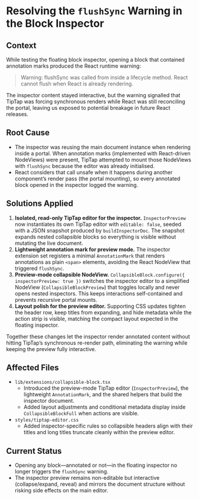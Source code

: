 # Resolving the `flushSync` Warning in the Block Inspector

## Context
While testing the floating block inspector, opening a block that contained annotation marks produced the React runtime warning:

> Warning: flushSync was called from inside a lifecycle method. React cannot flush when React is already rendering.

The inspector content stayed interactive, but the warning signalled that TipTap was forcing synchronous renders while React was still reconciling the portal, leaving us exposed to potential breakage in future React releases.

## Root Cause
- The inspector was reusing the main document instance when rendering inside a portal. When annotation marks (implemented with React-driven NodeViews) were present, TipTap attempted to mount those NodeViews with `flushSync` because the editor was already initialised.
- React considers that call unsafe when it happens during another component’s render pass (the portal mounting), so every annotated block opened in the inspector logged the warning.

## Solutions Applied
1. **Isolated, read-only TipTap editor for the inspector.** `InspectorPreview` now instantiates its own TipTap editor with `editable: false`, seeded with a JSON snapshot produced by `buildInspectorDoc`. The snapshot expands nested collapsible blocks so everything is visible without mutating the live document.
2. **Lightweight annotation mark for preview mode.** The inspector extension set registers a minimal `AnnotationMark` that renders annotations as plain `<span>` elements, avoiding the React NodeView that triggered `flushSync`.
3. **Preview-mode collapsible NodeView.** `CollapsibleBlock.configure({ inspectorPreview: true })` switches the inspector editor to a simplified NodeView (`CollapsibleBlockPreview`) that toggles locally and never opens nested inspectors. This keeps interactions self-contained and prevents recursive portal mounts.
4. **Layout polish for the preview editor.** Supporting CSS updates tighten the header row, keep titles from expanding, and hide metadata while the action strip is visible, matching the compact layout expected in the floating inspector.

Together these changes let the inspector render annotated content without hitting TipTap’s synchronous re-render path, eliminating the warning while keeping the preview fully interactive.

## Affected Files
- `lib/extensions/collapsible-block.tsx`
  - Introduced the preview-mode TipTap editor (`InspectorPreview`), the lightweight `AnnotationMark`, and the shared helpers that build the inspector document.
  - Added layout adjustments and conditional metadata display inside `CollapsibleBlockFull` when actions are visible.
- `styles/tiptap-editor.css`
  - Added inspector-specific rules so collapsible headers align with their titles and long titles truncate cleanly within the preview editor.

## Current Status
- Opening any block—annotated or not—in the floating inspector no longer triggers the `flushSync` warning.
- The inspector preview remains non-editable but interactive (collapse/expand, reveal) and mirrors the document structure without risking side effects on the main editor.
